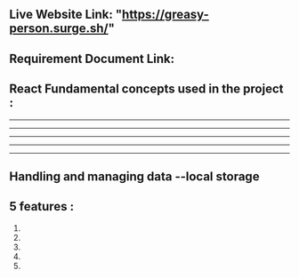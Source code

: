 ## Live Website Link: "https://greasy-person.surge.sh/"   

## Requirement Document Link: 

##  React Fundamental concepts used in the project : 

---
---
---
---
---

## Handling and managing data --local storage

## 5 features :

1.
2.
3.
4.
5.